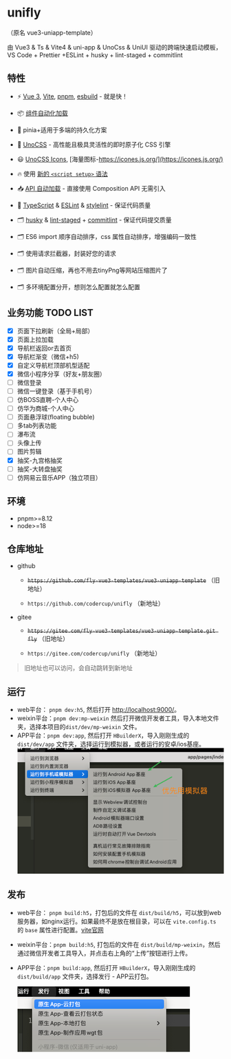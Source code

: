 # unifly

（原名 vue3-uniapp-template）

由 Vue3 & Ts & Vite4 & uni-app & UnoCss & UniUI 驱动的跨端快速启动模板，VS Code + Prettier +ESLint + husky + lint-staged + commitlint

## 特性

- ⚡️ [Vue 3](https://github.com/vuejs/core), [Vite](https://github.com/vitejs/vite), [pnpm](https://pnpm.io/), [esbuild](https://github.com/evanw/esbuild) - 就是快！

- 📦 [组件自动化加载](./src/components)

- 📑 pinia+适用于多端的持久化方案

- 🎨 [UnoCSS](https://unocss.dev/) - 高性能且极具灵活性的即时原子化 CSS 引擎

- 😃 [UnoCSS Icons](https://unocss.dev/presets/icons), [海量图标-https://icones.js.org/](https://icones.js.org/)

- 🔥 使用 [新的 `<script setup>` 语法](https://github.com/vuejs/rfcs/pull/227)

- 📥 [API 自动加载](https://github.com/antfu/unplugin-auto-import) - 直接使用 Composition API 无需引入

- 🦾 [TypeScript](https://www.typescriptlang.org/) & [ESLint](https://eslint.org/) & [stylelint](https://stylelint.io/) - 保证代码质量

- 🗂 [husky](https://typicode.github.io/husky/) & [lint-staged](https://github.com/lint-staged/lint-staged) + [commitlint](https://commitlint.js.org/) - 保证代码提交质量

- 🗂 ES6 import 顺序自动排序，css 属性自动排序，增强编码一致性

- 🗂 使用请求拦截器，封装好您的请求

- 🗂 图片自动压缩，再也不用去tinyPng等网站压缩图片了

- 🗂 多环境配置分开，想则怎么配置就怎么配置

## 业务功能 TODO LIST

- [x] 页面下拉刷新（全局+局部）
- [x] 页面上拉加载
- [x] 导航栏返回or去首页
- [x] 导航栏渐变（微信+h5)
- [x] 自定义导航栏顶部机型适配
- [x] 微信小程序分享（好友+朋友圈）
- [ ] 微信登录
- [ ] 微信一键登录（基于手机号）
- [ ] 仿BOSS直聘-个人中心
- [ ] 仿华为商城-个人中心
- [ ] 页面悬浮球(floating bubble)
- [ ] 多tab列表功能
- [ ] 瀑布流
- [ ] 头像上传
- [ ] 图片剪辑
- [x] 抽奖-九宫格抽奖
- [ ] 抽奖-大转盘抽奖
- [ ] 仿网易云音乐APP（独立项目）

## 环境

- pnpm>=8.12
- node>=18

## 仓库地址

- github

  - ~~`https://github.com/fly-vue3-templates/vue3-uniapp-template`~~ （旧地址）

  - `https://github.com/codercup/unifly` （新地址）

- gitee

  - ~~`https://gitee.com/fly-vue3-templates/vue3-uniapp-template.git fly`~~ （旧地址）

  - `https://gitee.com/codercup/unifly` （新地址）

> 旧地址也可以访问，会自动跳转到新地址

## 运行

- web平台： `pnpm dev:h5`, 然后打开 [http://localhost:9000/](http://localhost:9000/)。
- weixin平台：`pnpm dev:mp-weixin` 然后打开微信开发者工具，导入本地文件夹，选择本项目的`dist/dev/mp-weixin` 文件。
- APP平台：`pnpm dev:app`, 然后打开 `HBuilderX`，导入刚刚生成的`dist/dev/app` 文件夹，选择运行到模拟器，或者运行的安卓/ios基座。
  ![app运行](./screenshots/app-dev.png)

## 发布

- web平台： `pnpm build:h5`，打包后的文件在 `dist/build/h5`，可以放到web服务器，如nginx运行。如果最终不是放在根目录，可以在 `vite.config.ts` 的 `base` 属性进行配置。[vite官网](https://cn.vitejs.dev/config/shared-options.html#base)
- weixin平台：`pnpm build:h5`, 打包后的文件在 `dist/build/mp-weixin`，然后通过微信开发者工具导入，并点击右上角的“上传”按钮进行上传。
- APP平台：`pnpm build:app`, 然后打开 `HBuilderX`，导入刚刚生成的`dist/build/app` 文件夹，选择发行 - APP云打包。

  ![app发行](./screenshots/app-build.png)
